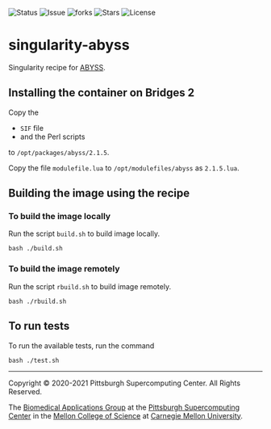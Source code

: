 ![Status](https://github.com/pscedu/singularity-abyss/actions/workflows/main.yml/badge.svg)
![Issue](https://img.shields.io/github/issues/pscedu/singularity-abyss)
![forks](https://img.shields.io/github/forks/pscedu/singularity-abyss)
![Stars](https://img.shields.io/github/stars/pscedu/singularity-abyss)
![License](https://img.shields.io/github/license/pscedu/singularity-abyss)

# singularity-abyss
Singularity recipe for [ABYSS](https://github.com/sandialabs/ABYSS).

## Installing the container on Bridges 2
Copy the

* `SIF` file
* and the Perl scripts

to `/opt/packages/abyss/2.1.5`.

Copy the file `modulefile.lua` to `/opt/modulefiles/abyss` as `2.1.5.lua`.


## Building the image using the recipe

### To build the image locally
Run the script `build.sh` to build image locally.

```
bash ./build.sh
````

### To build the image remotely
Run the script `rbuild.sh` to build image remotely.

```
bash ./rbuild.sh
```

## To run tests
To run the available tests, run the command

```
bash ./test.sh
```

---
Copyright © 2020-2021 Pittsburgh Supercomputing Center. All Rights Reserved.

The [Biomedical Applications Group](https://www.psc.edu/biomedical-applications/) at the [Pittsburgh Supercomputing
Center](http://www.psc.edu) in the [Mellon College of Science](https://www.cmu.edu/mcs/) at [Carnegie Mellon University](http://www.cmu.edu).

